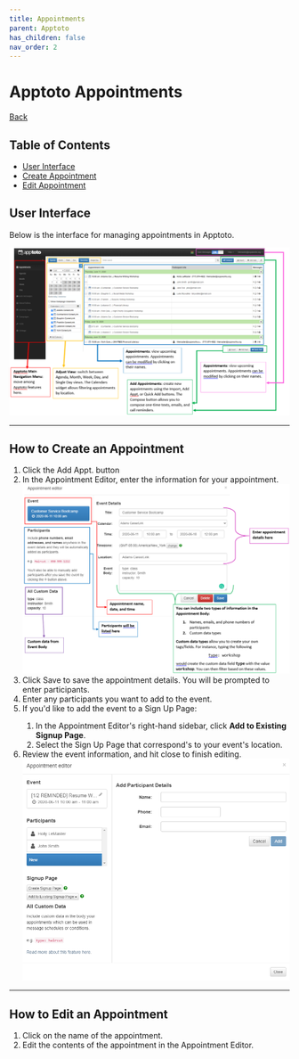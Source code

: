 ```yaml
---
title: Appointments
parent: Apptoto
has_children: false
nav_order: 2
---
```


<div class="content">
<h1>Apptoto Appointments</h1>
<a href="./apptoto.html">Back</a>

<h2>Table of Contents</h2>
<ul>
     <li><a href="#userInterface">User Interface</a></li>
     <li><a href="#createAppointment">Create Appointment</a></li>
     <li><a href="#editAppointment">Edit Appointment</a></li>
</ul>

<!-- USER INTERFACE -->
<a id="userInterface"><h2>User Interface</h2></a>

<p class="test">Below is the interface for managing appointments in Apptoto.</p>

<img src="/assets/apptoto/appointmentsInterface.png" />

<hr class="divider">

<!-- MAKE AN APPOINTMENT -->
<a id="createAppointment"><h2>How to Create an Appointment</h2></a>

<ol>
     <li>Click the Add Appt. button</li>
     <li>In the Appointment Editor, enter the information for your appointment.</li>
     <img src="/assets/apptoto/appointmentEditor.png" />
     <li>Click Save to save the appointment details. You will be prompted to
          enter participants.</li>
     <li>Enter any participants you want to add to the event.</li>
     <li>If you'd like to add the event to a Sign Up Page:</li>
          <ol>
               <li>In the Appointment Editor's right-hand sidebar, click <b>Add to Existing Signup Page</b>.
               <li>Select the Sign Up Page that correspond's to your event's location.</li>
          </ol>
     <li>Review the event information, and hit close to finish editing.</li>
     <img src="/assets/apptoto/appointmentEditor2.png" />
</ol>

<hr class="divider">

<!-- EDIT AN APPOINTMENT -->
<a id="editAppointment"><h2>How to Edit an Appointment</h2></a>
<ol>
     <li>Click on the name of the appointment.</li>
     <li>Edit the contents of the appointment in the Appointment Editor.</li>
</ol>
</div>
